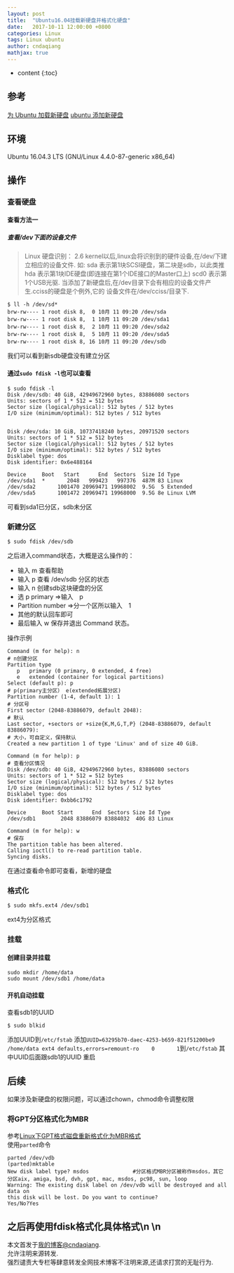 ```yaml
---
layout: post
title:  "Ubuntu16.04挂载新硬盘并格式化硬盘"
date:   2017-10-11 12:00:00 +0800
categories: Linux
tags: Linux ubuntu 
author: cndaqiang
mathjax: true
---
```

* content
{:toc}








## 参考
[为 Ubuntu 加载新硬盘](http://huifeng.me/2016/04/19/new-disk-mount-to-Ubuntu/)
[ubuntu 添加新硬盘](https://gist.github.com/1292765944/387215102522dbbac233b2580e646c8c)
## 环境
Ubuntu 16.04.3 LTS (GNU/Linux 4.4.0-87-generic x86_64)
## 操作
### 查看硬盘
#### 查看方法一
##### 查看/dev下面的设备文件
>Linux 硬盘识别：
2.6 kernel以后,linux会将识别到的硬件设备,在/dev/下建立相应的设备文件.
如:
sda 表示第1块SCSI硬盘，第二块是sdb，以此类推
hda 表示第1块IDE硬盘(即连接在第1个IDE接口的Master口上)
scd0 表示第1个USB光驱.
当添加了新硬盘后,在/dev目录下会有相应的设备文件产生.cciss的硬盘是个例外,它的
设备文件在/dev/cciss/目录下.

```
$ ll -h /dev/sd*
brw-rw---- 1 root disk 8,  0 10月 11 09:20 /dev/sda
brw-rw---- 1 root disk 8,  1 10月 11 09:20 /dev/sda1
brw-rw---- 1 root disk 8,  2 10月 11 09:20 /dev/sda2
brw-rw---- 1 root disk 8,  5 10月 11 09:20 /dev/sda5
brw-rw---- 1 root disk 8, 16 10月 11 09:20 /dev/sdb
```
我们可以看到新sdb硬盘没有建立分区

#### 通过`sudo fdisk -l`也可以查看
```
$ sudo fdisk -l
Disk /dev/sdb: 40 GiB, 42949672960 bytes, 83886080 sectors
Units: sectors of 1 * 512 = 512 bytes
Sector size (logical/physical): 512 bytes / 512 bytes
I/O size (minimum/optimal): 512 bytes / 512 bytes


Disk /dev/sda: 10 GiB, 10737418240 bytes, 20971520 sectors
Units: sectors of 1 * 512 = 512 bytes
Sector size (logical/physical): 512 bytes / 512 bytes
I/O size (minimum/optimal): 512 bytes / 512 bytes
Disklabel type: dos
Disk identifier: 0x6e488164

Device     Boot   Start      End  Sectors  Size Id Type
/dev/sda1  *       2048   999423   997376  487M 83 Linux
/dev/sda2       1001470 20969471 19968002  9.5G  5 Extended
/dev/sda5       1001472 20969471 19968000  9.5G 8e Linux LVM
```

可看到sda1已分区，sdb未分区
### 新建分区

```
$ sudo fdisk /dev/sdb
```
之后进入command状态，大概是这么操作的：
- 输入 m 查看帮助
- 输入 p 查看 /dev/sdb 分区的状态
- 输入 n 创建sdb这块硬盘的分区
- 选 p primary =>输入　p
- Partition number =>分一个区所以输入　1
- 其他的默认回车即可
- 最后输入 w 保存并退出 Command 状态。

操作示例
```
Command (m for help): n
# n创建分区
Partition type
   p   primary (0 primary, 0 extended, 4 free)
   e   extended (container for logical partitions)
Select (default p): p
# p(primary主分区） e(extended拓展分区)
Partition number (1-4, default 1): 1
# 分区号
First sector (2048-83886079, default 2048): 
# 默认
Last sector, +sectors or +size{K,M,G,T,P} (2048-83886079, default 83886079): 
# 大小，可自定义，保持默认
Created a new partition 1 of type 'Linux' and of size 40 GiB.

Command (m for help): p
# 查看分区情况
Disk /dev/sdb: 40 GiB, 42949672960 bytes, 83886080 sectors
Units: sectors of 1 * 512 = 512 bytes
Sector size (logical/physical): 512 bytes / 512 bytes
I/O size (minimum/optimal): 512 bytes / 512 bytes
Disklabel type: dos
Disk identifier: 0xbb6c1792

Device     Boot Start      End  Sectors Size Id Type
/dev/sdb1        2048 83886079 83884032  40G 83 Linux

Command (m for help): w
# 保存
The partition table has been altered.
Calling ioctl() to re-read partition table.
Syncing disks.
```
在通过查看命令即可查看，新增的硬盘
### 格式化
```
$ sudo mkfs.ext4 /dev/sdb1
```

ext4为分区格式

### 挂载
#### 创建目录并挂载
```
sudo mkdir /home/data
sudo mount /dev/sdb1 /home/data
```
#### 开机自动挂载
查看sdb1的UUID
```
$ sudo blkid
```
添加UUID到`/etc/fstab`
添加`UUID=63295b70-daec-4253-b659-821f51200be9 /home/data ext4 defaults,errors=remount-ro    0       1`到`/etc/fstab`
其中UUID后面跟sdb1的UUID
重启
## 后续
如果涉及新硬盘的权限问题，可以通过chown，chmod命令调整权限

### 将GPT分区格式化为MBR
参考[Linux下GPT格式磁盘重新格式化为MBR格式](https://blog.csdn.net/zougen/article/details/79552056)<br>
使用`parted`命令

```
parted /dev/vdb
(parted)mktable
New disk label type? msdos              #分区格式MBR分区被称作msdos，其它分区aix, amiga, bsd, dvh, gpt, mac, msdos, pc98, sun, loop
Warning: The existing disk label on /dev/vdb will be destroyed and all data on
this disk will be lost. Do you want to continue?
Yes/No?Yes
```
之后再使用fdisk格式化具体格式\n
\n
------
本文首发于[我的博客@cndaqiang](https://cndaqiang.github.io/).<br>
允许注明来源转发.<br>
强烈谴责大专栏等肆意转发全网技术博客不注明来源,还请求打赏的无耻行为.
